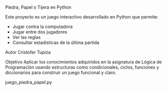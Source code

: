 Piedra, Papel o Tijera en Python

Este proyecto es un juego interactivo desarrollado en Python que permite:
- Jugar contra la computadora
- Jugar entre dos jugadores
- Ver las reglas 
- Consultar estadísticas de la última partida

 Autor
Cristofer Tupiza

Objetivo
Aplicar los conocimientos adquiridos en la asignatura de Lógica de Programación usando estructuras como condicionales, ciclos, funciones y diccionarios para construir un juego funcional y claro.

juego_piedra_papel.py 


